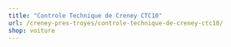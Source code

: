 ```yaml
---
title: "Controle Technique de Creney CTC10"
url: /creney-pres-troyes/controle-technique-de-creney-ctc10/
shop: voiture
---
```


